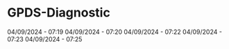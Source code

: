 # GPDS-Diagnostic
04/09/2024 - 07:19
04/09/2024 - 07:20
04/09/2024 - 07:22
04/09/2024 - 07:23
04/09/2024 - 07:25
